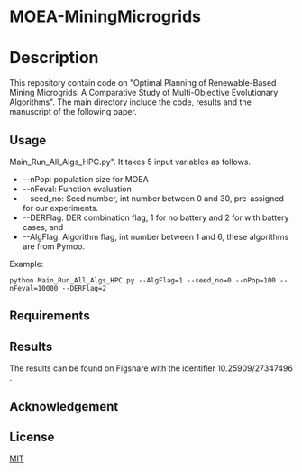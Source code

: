 # MOEA-MiningMicrogrids
# Description

This repository contain code on "Optimal Planning of Renewable-Based Mining Microgrids: A Comparative Study of Multi-Objective Evolutionary Algorithms". The main directory include the code, results and the manuscript of the following paper.

## Usage

Main_Run_All_Algs_HPC.py". It takes 5 input variables as follows.

* --nPop: population size for MOEA
* --nFeval: Function evaluation
* --seed_no: Seed number, int number between 0 and 30, pre-assigned for our experiments.
* --DERFlag: DER combination flag, 1 for no battery and 2 for with battery cases, and 
* --AlgFlag: Algorithm flag, int number between 1 and 6, these algorithms are from Pymoo.
 
Example:
```
python Main_Run_All_Algs_HPC.py --AlgFlag=1 --seed_no=0 --nPop=100 --nFeval=10000 --DERFlag=2
```
## Requirements

## Results
The results can be found on Figshare with the identifier 10.25909/27347496 .

## Acknowledgement

## License

[MIT](https://choosealicense.com/licenses/mit/)
